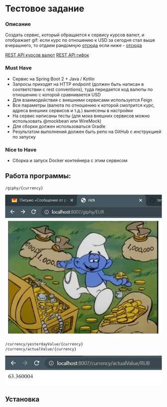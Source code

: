 # Тестовое задание 

### Описание

Создать сервис, который обращается к сервису курсов валют, и отображает gif:
если курс по отношению к USD за сегодня стал выше вчерашнего, то отдаем рандомную [отсюда](https://giphy.com/search/rich)
если ниже - [отсюда](https://giphy.com/search/broke) 

[REST API курсов валют](https://docs.openexchangerates.org/)
[REST API гифок](https://developers.giphy.com/docs/api#quick-start-guide)

### Must Have

*  Сервис на Spring Boot 2 + Java / Kotlin
*  Запросы приходят на HTTP endpoint (должен быть написан в соответствии с rest conventions), туда передается код валюты по отношению с которой сравнивается USD
*  Для взаимодействия с внешними сервисами используется Feign
*  Все параметры (валюта по отношению к которой смотрится курс, адреса внешних сервисов и т.д.) вынесены в настройки
*  На сервис написаны тесты (для мока внешних сервисов можно использовать @mockbean или WireMock)
*  Для сборки должен использоваться Gradle
*  Результатом выполнения должен быть репо на GitHub с инструкцией по запуску

### Nice to Have

*  Сборка и запуск Docker контейнера с этим сервисом
	
## Работа программы:

	/giphy/{currency}

![вывод в браузер](img/img.png)

	/currency/yesterdayValue/{currency}
	/currency/actualValue/{currency}
	
![вывод в браузер](img/img_1.png)

## Установка
